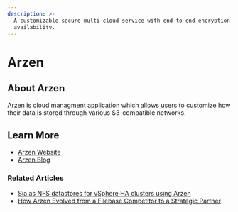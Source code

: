 ```yaml
---
description: >-
  A customizable secure multi-cloud service with end-to-end encryption and high
  availability.
---
```


# Arzen

## About Arzen

Arzen is cloud managment application which allows users to customize how their data is stored through various S3-compatible networks.

## Learn More

* [Arzen Website](https://arzen.tech)
* [Arzen Blog](https://arzen.tech/blog/)

### Related Articles

* [Sia as NFS datastores for vSphere HA clusters using Arzen](https://blog.sia.tech/sia-as-nfs-datastores-for-vsphere-ha-clusters-using-arzen-aad477eea40e)
* [How Arzen Evolved from a Filebase Competitor to a Strategic Partner](https://filebase.com/blog/spotlight-how-arzen-evolved-from-a-filebase-competitor-to-a-strategic-partner/)
